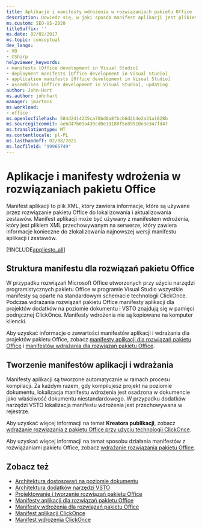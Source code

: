 ```yaml
---
title: Aplikacje i manifesty wdrożenia w rozwiązaniach pakietu Office
description: Dowiedz się, w jaki sposób manifest aplikacji jest plikiem XML, który zawiera informacje, które są używane przez rozwiązanie pakietu Office do lokalizowania i aktualizowania zestawów.
ms.custom: SEO-VS-2020
titleSuffix: ''
ms.date: 02/02/2017
ms.topic: conceptual
dev_langs:
- VB
- CSharp
helpviewer_keywords:
- manifests [Office development in Visual Studio]
- deployment manifests [Office development in Visual Studio]
- application manifests [Office development in Visual Studio]
- assemblies [Office development in Visual Studio], updating
author: John-Hart
ms.author: johnhart
manager: jmartens
ms.workload:
- office
ms.openlocfilehash: 584d2414235ca70bd8a8fbcb6d2b4e2a31a1828b
ms.sourcegitcommit: ae6d47b09a439cd0e13180f5e89510e3e347fd47
ms.translationtype: MT
ms.contentlocale: pl-PL
ms.lasthandoff: 02/08/2021
ms.locfileid: "99965749"
---
```

# <a name="application-and-deployment-manifests-in-office-solutions"></a>Aplikacje i manifesty wdrożenia w rozwiązaniach pakietu Office
  Manifest aplikacji to plik XML, który zawiera informacje, które są używane przez rozwiązanie pakietu Office do lokalizowania i aktualizowania zestawów. Manifest aplikacji może być używany z manifestem wdrożenia, który jest plikiem XML przechowywanym na serwerze, który zawiera informacje konieczne do zlokalizowania najnowszej wersji manifestu aplikacji i zestawów.

 [!INCLUDE[appliesto_all](../vsto/includes/appliesto-all-md.md)]

## <a name="manifest-structure-for-office-solutions"></a>Struktura manifestu dla rozwiązań pakietu Office
 W przypadku rozwiązań Microsoft Office utworzonych przy użyciu narzędzi programistycznych pakietu Office w programie Visual Studio wszystkie manifesty są oparte na standardowym schemacie technologii ClickOnce. Podczas wdrażania rozwiązań pakietu Office manifesty aplikacji dla projektów dodatków na poziomie dokumentu i VSTO znajdują się w pamięci podręcznej ClickOnce. Manifesty wdrożenia nie są kopiowane na komputer kliencki.

 Aby uzyskać informacje o zawartości manifestów aplikacji i wdrażania dla projektów pakietu Office, zobacz [manifesty aplikacji dla rozwiązań pakietu Office](../vsto/application-manifests-for-office-solutions.md) i [manifestów wdrażania dla rozwiązań pakietu Office](../vsto/deployment-manifests-for-office-solutions.md).

## <a name="create-application-and-deployment-manifests"></a>Tworzenie manifestów aplikacji i wdrażania
 Manifesty aplikacji są tworzone automatycznie w ramach procesu kompilacji. Za każdym razem, gdy kompilujesz projekt na poziomie dokumentu, lokalizacja manifestu wdrożenia jest osadzona w dokumencie jako właściwość dokumentu niestandardowego. W przypadku dodatków narzędzi VSTO lokalizacja manifestu wdrożenia jest przechowywana w rejestrze.

 Aby uzyskać więcej informacji na temat **Kreatora publikacji**, zobacz [wdrażanie rozwiązania z pakietu Office przy użyciu technologii ClickOnce](../vsto/deploying-an-office-solution-by-using-clickonce.md).

 Aby uzyskać więcej informacji na temat sposobu działania manifestów z rozwiązaniami pakietu Office, zobacz [wdrażanie rozwiązania pakietu Office](../vsto/deploying-an-office-solution.md).

## <a name="see-also"></a>Zobacz też

- [Architektura dostosowań na poziomie dokumentu](../vsto/architecture-of-document-level-customizations.md)
- [Architektura dodatków narzędzi VSTO](../vsto/architecture-of-vsto-add-ins.md)
- [Projektowanie i tworzenie rozwiązań pakietu Office](../vsto/designing-and-creating-office-solutions.md)
- [Manifesty aplikacji dla rozwiązań pakietu Office](../vsto/application-manifests-for-office-solutions.md)
- [Manifesty wdrożenia dla rozwiązań pakietu Office](../vsto/deployment-manifests-for-office-solutions.md)
- [Manifest aplikacji ClickOnce](../deployment/clickonce-application-manifest.md)
- [Manifest wdrożenia ClickOnce](../deployment/clickonce-deployment-manifest.md)